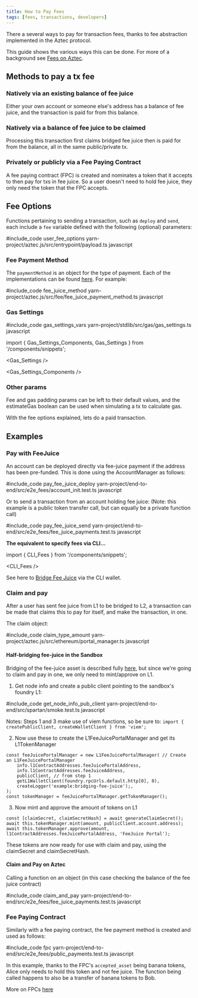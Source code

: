 ```yaml
---
title: How to Pay Fees
tags: [fees, transactions, developers]
---
```


There a several ways to pay for transaction fees, thanks to fee abstraction implemented in the Aztec protocol.

This guide shows the various ways this can be done. For more of a background see [Fees on Aztec](../../../aztec/concepts/fees).

## Methods to pay a tx fee

### Natively via an existing balance of fee juice

Either your own account or someone else's address has a balance of fee juice, and the transaction is paid for from this balance.

### Natively via a balance of fee juice to be claimed

Processing this transaction first claims bridged fee juice then is paid for from the balance, all in the same public/private tx.

### Privately or publicly via a Fee Paying Contract

A fee paying contract (FPC) is created and nominates a token that it accepts to then pay for txs in fee juice. So a user doesn't need to hold fee juice, they only need the token that the FPC accepts.

## Fee Options

Functions pertaining to sending a transaction, such as `deploy` and `send`, each include a `fee` variable defined with the following (optional) parameters:

#include_code user_fee_options yarn-project/aztec.js/src/entrypoint/payload.ts javascript


### Fee Payment Method

The `paymentMethod` is an object for the type of payment. Each of the implementations can be found [here](https://github.com/AztecProtocol/aztec-packages/blob/#include_aztec_version/yarn-project/aztec.js/src/fee). For example:

#include_code fee_juice_method yarn-project/aztec.js/src/fee/fee_juice_payment_method.ts javascript

### Gas Settings

#include_code gas_settings_vars yarn-project/stdlib/src/gas/gas_settings.ts javascript

import { Gas_Settings_Components, Gas_Settings } from '/components/snippets';

<Gas_Settings />

<Gas_Settings_Components />


### Other params

Fee and gas padding params can be left to their default values, and the estimateGas boolean can be used when simulating a tx to calculate gas.

With the fee options explained, lets do a paid transaction.

## Examples

### Pay with FeeJuice

An account can be deployed directly via fee-juice payment if the address has been pre-funded.
This is done using the AccountManager as follows:

#include_code pay_fee_juice_deploy yarn-project/end-to-end/src/e2e_fees/account_init.test.ts javascript

Or to send a transaction from an account holding fee juice:
(Note: this example is a public token transfer call, but can equally be a private function call)

#include_code pay_fee_juice_send yarn-project/end-to-end/src/e2e_fees/fee_juice_payments.test.ts javascript

**The equivalent to specify fees via CLI...**

import { CLI_Fees } from '/components/snippets';

<CLI_Fees />

See here to [Bridge Fee Juice](../../../developers/reference/environment_reference/cli_wallet_reference#bridge-fee-juice) via the CLI wallet.

### Claim and pay

After a user has sent fee juice from L1 to be bridged to L2, a transaction can be made that claims this to pay for itself, and make the transaction, in one.

The claim object:

#include_code claim_type_amount yarn-project/aztec.js/src/ethereum/portal_manager.ts javascript

#### Half-bridging fee-juice in the Sandbox

Bridging of the fee-juice asset is described fully [here](../../../developers/tutorials/codealong/contract_tutorials/token_bridge#deposit-to-aztec), but since we're going to claim and pay in one, we only need to mint/approve on L1.

1. Get node info and create a public client pointing to the sandbox's foundry L1:

#include_code get_node_info_pub_client yarn-project/end-to-end/src/spartan/smoke.test.ts javascript

Notes: Steps 1 and 3 make use of viem functions, so be sure to: `import { createPublicClient, createWalletClient } from 'viem';`

2. Now use these to create the L1FeeJuicePortalManager and get its L1TokenManager

```
const feeJuicePortalManager = new L1FeeJuicePortalManager( // Create an L1FeeJuicePortalManager
    info.l1ContractAddresses.feeJuicePortalAddress,
    info.l1ContractAddresses.feeJuiceAddress,
    publicClient, // from step 1
    getL1WalletClient(foundry.rpcUrls.default.http[0], 0),
    createLogger('example:bridging-fee-juice');,
);
const tokenManager = feeJuicePortalManager.getTokenManager();
```

3. Now mint and approve the amount of tokens on L1

```
const [claimSecret, claimSecretHash] = await generateClaimSecret();
await this.tokenManager.mint(amount, publicClient.account.address);
await this.tokenManager.approve(amount, l1ContractAddresses.feeJuicePortalAddress, 'FeeJuice Portal');
```

These tokens are now ready for use with claim and pay, using the claimSecret and claimSecretHash.

#### Claim and Pay on Aztec

Calling a function on an object (in this case checking the balance of the fee juice contract)

#include_code claim_and_pay yarn-project/end-to-end/src/e2e_fees/fee_juice_payments.test.ts javascript


### Fee Paying Contract

Similarly with a fee paying contract, the fee payment method is created and used as follows:

#include_code fpc yarn-project/end-to-end/src/e2e_fees/public_payments.test.ts javascript

In this example, thanks to the FPC's `accepted_asset` being banana tokens, Alice only needs to hold this token and not fee juice. The function being called happens to also be a transfer of banana tokens to Bob.

More on FPCs [here](https://github.com/AztecProtocol/aztec-packages/tree/#include_aztec_version/noir-projects/noir-contracts/contracts/fpc_contract/src/main.nr)
